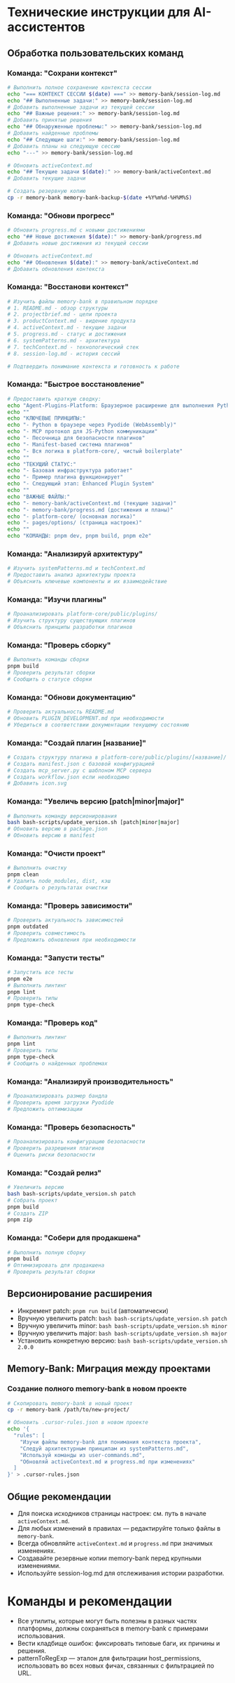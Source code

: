 # Технические инструкции для AI-ассистентов

## Обработка пользовательских команд

### Команда: "Сохрани контекст"
```bash
# Выполнить полное сохранение контекста сессии
echo "=== КОНТЕКСТ СЕССИИ $(date) ===" >> memory-bank/session-log.md
echo "## Выполненные задачи:" >> memory-bank/session-log.md
# Добавить выполненные задачи из текущей сессии
echo "## Важные решения:" >> memory-bank/session-log.md
# Добавить принятые решения
echo "## Обнаруженные проблемы:" >> memory-bank/session-log.md
# Добавить найденные проблемы
echo "## Следующие шаги:" >> memory-bank/session-log.md
# Добавить планы на следующую сессию
echo "---" >> memory-bank/session-log.md

# Обновить activeContext.md
echo "## Текущие задачи $(date):" >> memory-bank/activeContext.md
# Добавить текущие задачи

# Создать резервную копию
cp -r memory-bank memory-bank-backup-$(date +%Y%m%d-%H%M%S)
```

### Команда: "Обнови прогресс"
```bash
# Обновить progress.md с новыми достижениями
echo "## Новые достижения $(date):" >> memory-bank/progress.md
# Добавить новые достижения из текущей сессии

# Обновить activeContext.md
echo "## Обновления $(date):" >> memory-bank/activeContext.md
# Добавить обновления контекста
```

### Команда: "Восстанови контекст"
```bash
# Изучить файлы memory-bank в правильном порядке
# 1. README.md - обзор структуры
# 2. projectbrief.md - цели проекта
# 3. productContext.md - видение продукта
# 4. activeContext.md - текущие задачи
# 5. progress.md - статус и достижения
# 6. systemPatterns.md - архитектура
# 7. techContext.md - технологический стек
# 8. session-log.md - история сессий

# Подтвердить понимание контекста и готовность к работе
```

### Команда: "Быстрое восстановление"
```bash
# Предоставить краткую сводку:
echo "Agent-Plugins-Platform: Браузерное расширение для выполнения Python плагинов через Pyodide."
echo ""
echo "КЛЮЧЕВЫЕ ПРИНЦИПЫ:"
echo "- Python в браузере через Pyodide (WebAssembly)"
echo "- MCP протокол для JS-Python коммуникации"
echo "- Песочница для безопасности плагинов"
echo "- Manifest-based система плагинов"
echo "- Вся логика в platform-core/, чистый boilerplate"
echo ""
echo "ТЕКУЩИЙ СТАТУС:"
echo "- Базовая инфраструктура работает"
echo "- Пример плагина функционирует"
echo "- Следующий этап: Enhanced Plugin System"
echo ""
echo "ВАЖНЫЕ ФАЙЛЫ:"
echo "- memory-bank/activeContext.md (текущие задачи)"
echo "- memory-bank/progress.md (достижения и планы)"
echo "- platform-core/ (основная логика)"
echo "- pages/options/ (страница настроек)"
echo ""
echo "КОМАНДЫ: pnpm dev, pnpm build, pnpm e2e"
```

### Команда: "Анализируй архитектуру"
```bash
# Изучить systemPatterns.md и techContext.md
# Предоставить анализ архитектуры проекта
# Объяснить ключевые компоненты и их взаимодействие
```

### Команда: "Изучи плагины"
```bash
# Проанализировать platform-core/public/plugins/
# Изучить структуру существующих плагинов
# Объяснить принципы разработки плагинов
```

### Команда: "Проверь сборку"
```bash
# Выполнить команды сборки
pnpm build
# Проверить результат сборки
# Сообщить о статусе сборки
```

### Команда: "Обнови документацию"
```bash
# Проверить актуальность README.md
# Обновить PLUGIN_DEVELOPMENT.md при необходимости
# Убедиться в соответствии документации текущему состоянию
```

### Команда: "Создай плагин [название]"
```bash
# Создать структуру плагина в platform-core/public/plugins/[название]/
# Создать manifest.json с базовой конфигурацией
# Создать mcp_server.py с шаблоном MCP сервера
# Создать workflow.json если необходимо
# Добавить icon.svg
```

### Команда: "Увеличь версию [patch|minor|major]"
```bash
# Выполнить команду версионирования
bash bash-scripts/update_version.sh [patch|minor|major]
# Обновить версию в package.json
# Обновить версию в manifest
```

### Команда: "Очисти проект"
```bash
# Выполнить очистку
pnpm clean
# Удалить node_modules, dist, кэш
# Сообщить о результатах очистки
```

### Команда: "Проверь зависимости"
```bash
# Проверить актуальность зависимостей
pnpm outdated
# Проверить совместимость
# Предложить обновления при необходимости
```

### Команда: "Запусти тесты"
```bash
# Запустить все тесты
pnpm e2e
# Выполнить линтинг
pnpm lint
# Проверить типы
pnpm type-check
```

### Команда: "Проверь код"
```bash
# Выполнить линтинг
pnpm lint
# Проверить типы
pnpm type-check
# Сообщить о найденных проблемах
```

### Команда: "Анализируй производительность"
```bash
# Проанализировать размер бандла
# Проверить время загрузки Pyodide
# Предложить оптимизации
```

### Команда: "Проверь безопасность"
```bash
# Проанализировать конфигурацию безопасности
# Проверить разрешения плагинов
# Оценить риски безопасности
```

### Команда: "Создай релиз"
```bash
# Увеличить версию
bash bash-scripts/update_version.sh patch
# Собрать проект
pnpm build
# Создать ZIP
pnpm zip
```

### Команда: "Собери для продакшена"
```bash
# Выполнить полную сборку
pnpm build
# Оптимизировать для продакшена
# Проверить результат сборки
```

## Версионирование расширения
- Инкремент patch: `pnpm run build` (автоматически)
- Вручную увеличить patch: `bash bash-scripts/update_version.sh patch`
- Вручную увеличить minor: `bash bash-scripts/update_version.sh minor`
- Вручную увеличить major: `bash bash-scripts/update_version.sh major`
- Установить конкретную версию: `bash bash-scripts/update_version.sh 2.0.0`

## Memory-Bank: Миграция между проектами

### Создание полного memory-bank в новом проекте
```bash
# Скопировать memory-bank в новый проект
cp -r memory-bank /path/to/new-project/

# Обновить .cursor-rules.json в новом проекте
echo '{
  "rules": [
    "Изучи файлы memory-bank для понимания контекста проекта",
    "Следуй архитектурным принципам из systemPatterns.md",
    "Используй команды из user-commands.md",
    "Обновляй activeContext.md и progress.md при изменениях"
  ]
}' > .cursor-rules.json
```

## Общие рекомендации
- Для поиска исходников страницы настроек: см. путь в начале `activeContext.md`.
- Для любых изменений в правилах — редактируйте только файлы в `memory-bank`.
- Всегда обновляйте `activeContext.md` и `progress.md` при значимых изменениях.
- Создавайте резервные копии memory-bank перед крупными изменениями.
- Используйте session-log.md для отслеживания истории разработки. 

# Команды и рекомендации
- Все утилиты, которые могут быть полезны в разных частях платформы, должны сохраняться в memory-bank с примерами использования.
- Вести кладбище ошибок: фиксировать типовые баги, их причины и решения.
- patternToRegExp — эталон для фильтрации host_permissions, использовать во всех новых фичах, связанных с фильтрацией по URL. 